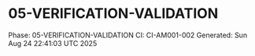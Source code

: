 # 05-VERIFICATION-VALIDATION
Phase: 05-VERIFICATION-VALIDATION
CI: CI-AM001-002
Generated: Sun Aug 24 22:41:03 UTC 2025
